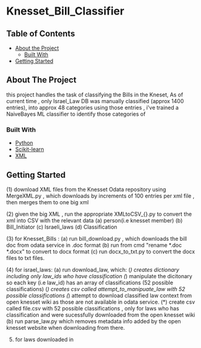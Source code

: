 # Knesset_Bill_Classifier




<!-- TABLE OF CONTENTS -->
## Table of Contents

* [About the Project](#about-the-project)
  * [Built With](#built-with)
* [Getting Started](#getting-started)



<!-- ABOUT THE PROJECT -->
## About The Project

this project handles the task of classifying the Bills in the Kneset,
As of current time , only Israel_Law DB was manually classified (approx 1400 entries), into approx 48 categories
using those entries , i've trained a NaiveBayes ML classifier to identify those categories of 



### Built With
* [Python](https://www.python.org/)
* [Scikit-learn](https://scikit-learn.org/)
* [XML](https://docs.python.org/3/library/xml.etree.elementtree.html)


## Getting Started
 (1) download XML files from the Knesset Odata repository using MergeXML.py , which downloads by increments of 100 entries per xml file , then merges them to one big xml
 
 (2) given the big XML , run the appropriate XMLtoCSV_{}.py   to convert the xml into CSV with the relevant data
    (a)  person(i.e knesset member)
    (b)  Bill_Initiator
    (c)  Israeli_laws
    (d)  Classification
    
 (3) for Knesset_Bills :
    (a) run bill_download.py , which downloads the bill doc from odata service in .doc format
    (b) run from cmd "rename *.doc *.docx" to convert to docx format
    (c) run docx_to_txt.py to convert the docx files to txt files.
 
 (4) for israel_laws:
    (a) run download_law, which:
        (*) creates dictionary including only law_ids who have classification
        (*) manipulate the dicitonary so each key (i.e law_id) has an array of classifications (52 possible classifications)
        (*) creates csv called attempt_to_manipuate_law with 52 possible classifications
        (*) attempt to download classified law context from open knesset wiki as those are not available in odata service.
        (*) create csv called file.csv with 52 possible classifications , only for laws who has classification and were sucessfully downloaded from the open knesset wiki
    (b) run parse_law.py which removes metadata info added by the open knesset website when downloading from there.
 
 5) for laws downloaded in 
    
 





